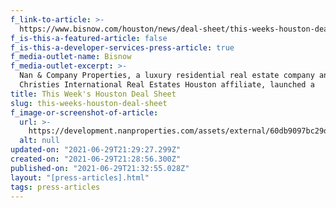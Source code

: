 ```yaml
---
f_link-to-article: >-
  https://www.bisnow.com/houston/news/deal-sheet/this-weeks-houston-deal-sheet-106290
f_is-this-a-featured-article: false
f_is-this-a-developer-services-press-article: true
f_media-outlet-name: Bisnow
f_media-outlet-excerpt: >-
  Nan & Company Properties, a luxury residential real estate company and
  Christies International Real Estates Houston affiliate, launched a
title: This Week's Houston Deal Sheet
slug: this-weeks-houston-deal-sheet
f_image-or-screenshot-of-article:
  url: >-
    https://development.nanproperties.com/assets/external/60db9097bc29d8263cca2492_content_screen_shot_2020-11-12_at_12.29.03_AM.png
  alt: null
updated-on: "2021-06-29T21:29:27.299Z"
created-on: "2021-06-29T21:28:56.300Z"
published-on: "2021-06-29T21:32:55.028Z"
layout: "[press-articles].html"
tags: press-articles
---
```

